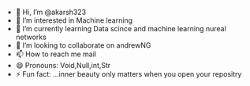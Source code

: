 - 👋 Hi, I’m @akarsh323
- 👀 I’m interested in Machine learning
- 🌱 I’m currently learning Data scince and machine learning nureal networks
- 💞️ I’m looking to collaborate on andrewNG
- 📫 How to reach me mail
- 😄 Pronouns: Void,Null,int,Str
- ⚡ Fun fact: ...inner beauty only matters when you open your repositry

<!---
akarsh323/akarsh323 is a ✨ special ✨ repository because its `README.md` (this file) appears on your GitHub profile.
You can click the Preview link to take a look at your changes.
--->
